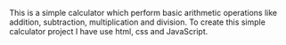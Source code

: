 This is a simple calculator which perform basic arithmetic operations like addition, subtraction, multiplication and division.
To create this simple calculator project I have use html, css and JavaScript.
